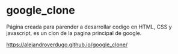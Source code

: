 # google_clone

Página creada para parender a desarrollar codigo en HTML, CSS y javascript, es un clon de la pagina principal de google.
  
  https://alejandroverdugo.github.io/google_clone/
